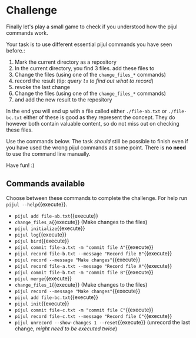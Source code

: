 # Challenge

Finally let's play a small game to check if you understood how the pijul commands work.


Your task is to use different essential pijul commands you have seen before.:

1. Mark the current directory as a repository
2. In the current directory, you find 3 files.  add these files to
3. Change the files (using one of the `change_files_*` commands)
4. record the result (tip: *query `ls` to find out what to record*)
5. revoke the last change
6. Change the files (using one of the `change_files_*` commands)
7. and add the new result to the repository

In the end you will end up with a file called either `./file-ab.txt` or `./file-bc.txt` either of these is good as they represent the concept. They do however both contain valuable content, so do not miss out on checking these files.

Use the commands below. The task *should* still be possible to finish even if you have used the wrong pijul commands at some point. There is **no need** to use the command line manually.

Have fun! :)


## Commands available
Choose between these commands to complete the challenge. For help run `pijul --help`{{execute}}.


- `pijul add file-ab.txt`{{execute}}
- `change_files_a`{{execute}} (Make changes to the files)
- `píjul initialize`{{execute}}
- `pijul log`{{execute}}
- `píjul bird`{{execute}}
- `píjul commit file-a.txt -m "commit file A"`{{execute}}
- `pijul record file-b.txt --message "Record file B"`{{execute}}
- `pijul record --message "Make changes"`{{execute}}
- `pijul record file-a.txt --message "Record file A"`{{execute}}
- `píjul commit file-b.txt -m "commit file B"`{{execute}}
- `píjul merge`{{execute}}
- `change_files_1`{{execute}} (Make changes to the files)
- `pijul record --message "Make changes"`{{execute}}
- `pijul add file-bc.txt`{{execute}}
- `pijul init`{{execute}}
- `píjul commit file-c.txt -m "commit file C"`{{execute}}
- `pijul record file-c.txt --message "Record file C"`{{execute}}
- `pijul unrecord --show-changes 1 --reset`{{execute}} (unrecord the last change, *might need to be executed twice*)
